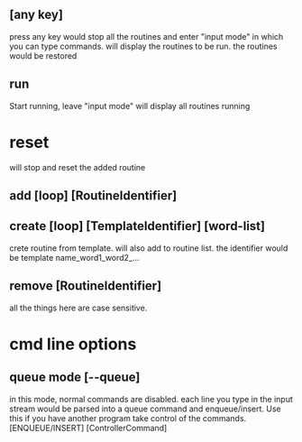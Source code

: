 ## [any key]
press any key would stop all the routines and enter "input mode" in which you can type commands.
will display the routines to be run.
the routines would be restored 

## run
Start running, leave "input mode"
will display all routines running

# reset
will stop and reset the added routine

## add [loop] [RoutineIdentifier] 

## create [loop] [TemplateIdentifier] [word-list] 
crete routine from template. will also add to routine list.
the identifier would be template name_word1_word2_...

## remove  [RoutineIdentifier]

all the things here are case sensitive.

# cmd line options 

## queue mode [--queue]

in this mode, normal commands are disabled. each line you type in the input stream would be parsed into a queue command and enqueue/insert.
Use this if you have another program take control of the commands. 
[ENQUEUE/INSERT] [ControllerCommand]